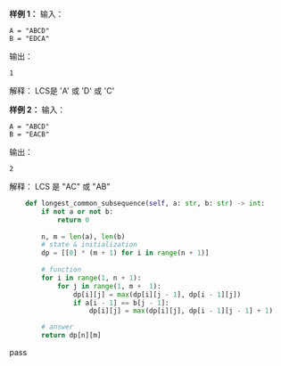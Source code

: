 
**样例 1：**
输入：
```
A = "ABCD"
B = "EDCA"
```
输出：
```
1
```
解释：
LCS是 'A' 或 'D' 或 'C'  

**样例 2：**
输入：
```
A = "ABCD"
B = "EACB"
```
输出：
```
2
```
解释：
LCS 是 "AC" 或 "AB"


```python
    def longest_common_subsequence(self, a: str, b: str) -> int:
        if not a or not b:
            return 0
            
        n, m = len(a), len(b)
        # state & initialization
        dp = [[0] * (m + 1) for i in range(n + 1)]
        
        # function
        for i in range(1, n + 1):
            for j in range(1, m +  1):
                dp[i][j] = max(dp[i][j - 1], dp[i - 1][j])
                if a[i - 1] == b[j - 1]:
                    dp[i][j] = max(dp[i][j], dp[i - 1][j - 1] + 1)

        # answer
        return dp[n][m]
```
pass